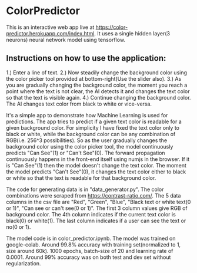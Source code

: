 # ColorPredictor
This is an interactive web app live at https://color-predictor.herokuapp.com/index.html. It uses a single hidden layer(3 neurons) neural network model using tensorflow.

## Instructions on how to use the application:
1.) Enter a line of text.
2.) Now steadily change the background color using the color picker tool provided at bottom-right(Use the slider also).
3.) As you are gradually changing the background color, the moment you reach a point where the text is not clear, the AI detects it and changes the text color so that the text is visible again.
4.) Continue changing the background color. The AI changes text color from black to white or vice-versa.

It's a simple app to demonstrate how Machine Learning is used for predictions. The app tries to predict if a given text color is readable for a given background color. For simplicity I have fixed the text color only to black or white, while the background color can be any combination of RGB(i.e. 256^3 possibilities).
So as the user gradually changes the background color using the color picker tool, the model continuously predicts "Can See"(1) or "Can't See"(0). The forward propagation continuously happens in the front-end itself using numjs in the browser. If it is "Can See"(1) then the model doesn't change the text color. The moment the model predicts "Can't See"(0), it changes the text color either to black or white so that the text is readable for that background color.

The code for generating data is in "data_generator.py". The color combinations were scraped from https://contrast-ratio.com/. The 5 data columns in the csv file are "Red", "Green", "Blue", "Black text or white text(0 or 1)", "Can see or can't see(0 or 1)". The first 3 column values give RGB of background color. The 4th column indicates if the current text color is black(0) or white(1). The last column indicates if a user can see the text or no(0 or 1).

The model code is in color_predictor.ipynb. The model was trained on google-colab. Around 99.8% accuracy with training set(normalized to 1, size around 60k). 1000 epochs, batch-size of 20 and learning rate of 0.0001. Around 99% accuracy was on both test and dev set without regularization.
